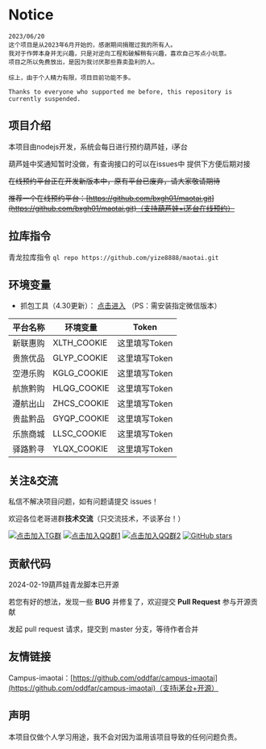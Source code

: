 # Notice

```
2023/06/20
这个项目是从2023年6月开始的，感谢期间捐赠过我的所有人。
我对于作弊本身并无兴趣，只是对逆向工程和破解稍有兴趣，喜欢自己写点小玩意。
项目之所以免费放出，是因为我讨厌那些靠卖盈利的人。

综上，由于个人精力有限，项目目前功能不多。

Thanks to everyone who supported me before, this repository is currently suspended.
```

## 项目介绍

本项目由nodejs开发，系统会每日进行预约葫芦娃，i茅台

葫芦娃中奖通知暂时没做，有查询接口的可以在issues中 提供下方便后期对接

~~在线预约平台正在开发新版本中，原有平台已废弃，请大家敬请期待~~

~~推荐一个在线预约平台：[https://github.com/bxgh01/maotai.git](https://github.com/bxgh01/maotai.git)（支持葫芦娃+i茅台在线预约）~~

## 拉库指令

青龙拉库指令 `ql repo https://github.com/yize8888/maotai.git`

## 环境变量

- 抓包工具（4.30更新）： [点击进入](https://github.com/yize8888/maotai/releases) （PS：需安装指定微信版本）

| 平台名称 | 环境变量 | Token |
|--------|-------------|-------------|
| 新联惠购 | XLTH_COOKIE | 这里填写Token |
| 贵旅优品 | GLYP_COOKIE | 这里填写Token |
| 空港乐购 | KGLG_COOKIE | 这里填写Token |
| 航旅黔购 | HLQG_COOKIE | 这里填写Token |
| 遵航出山 | ZHCS_COOKIE | 这里填写Token |
| 贵盐黔品 | GYQP_COOKIE | 这里填写Token |
| 乐旅商城 | LLSC_COOKIE | 这里填写Token |
| 驿路黔寻 | YLQX_COOKIE | 这里填写Token |

## 关注&交流

私信不解决项目问题，如有问题请提交 issues！

欢迎各位老哥进群**技术交流**（只交流技术，不谈茅台！）

[![点击加入TG群](https://img.shields.io/badge/Telegram-Group-blue)](https://t.me/baxianguohai1) [![点击加入QQ群1](https://img.shields.io/badge/QQ群1(已满)-Group-blue)](http://qm.qq.com/cgi-bin/qm/qr?_wv=1027&k=BrlRQjmdywsSx4ND3Q2G8qb86I-W_hc-&authKey=M4kTEft46WcUOqqyUns2aZ5L22A28050fUNIgGAqZgAWMcOGZRQRLTaD0KSj4G9F&noverify=0&group_code=675608101) [![点击加入QQ群2](https://img.shields.io/badge/QQ群2-Group-blue)](http://qm.qq.com/cgi-bin/qm/qr?_wv=1027&k=PngOHp0TYVK2oMCEg_X5fPsjaUw9_W-T&authKey=MVdzvz%2BeRHgEqOVs6mbcwbxma8KwJU4dm%2FGs5Of74MzS1s%2Fh3URSutaPhAV2asHQ&noverify=0&group_code=813212751) [![GitHub stars](https://img.shields.io/github/stars/yize8888/maotai.svg?style=social&label=Stars)](https://github.com/yize8888/maotai.git)

## 贡献代码

2024-02-19葫芦娃青龙脚本已开源

若您有好的想法，发现一些 **BUG** 并修复了，欢迎提交 **Pull Request** 参与开源贡献

发起 pull request 请求，提交到 master 分支，等待作者合并

## 友情链接

Campus-imaotai：[https://github.com/oddfar/campus-imaotai](https://github.com/oddfar/campus-imaotai)（支持i茅台+开源）

## 声明
本项目仅做个人学习用途，我不会对因为滥用该项目导致的任何问题负责。
